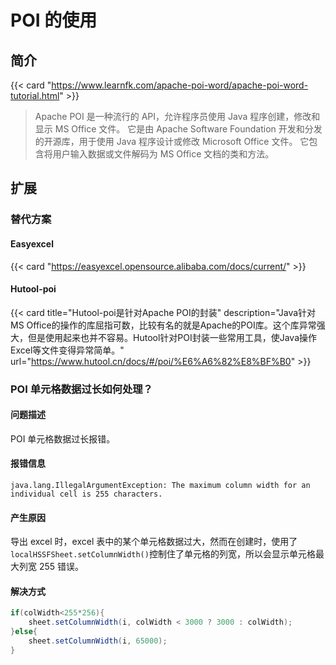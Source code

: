 # POI 的使用


## 简介

{{< card "https://www.learnfk.com/apache-poi-word/apache-poi-word-tutorial.html" >}}

> Apache POI 是一种流行的 API，允许程序员使用 Java 程序创建，修改和显示 MS Office 文件。 它是由 Apache Software Foundation 开发和分发的开源库，用于使用 Java 程序设计或修改 Microsoft Office 文件。 它包含将用户输入数据或文件解码为 MS Office 文档的类和方法。

## 扩展

### 替代方案

#### Easyexcel

{{< card "https://easyexcel.opensource.alibaba.com/docs/current/" >}}

#### Hutool-poi

{{< card title="Hutool-poi是针对Apache POI的封装" description="Java针对MS Office的操作的库屈指可数，比较有名的就是Apache的POI库。这个库异常强大，但是使用起来也并不容易。Hutool针对POI封装一些常用工具，使Java操作Excel等文件变得异常简单。" url="https://www.hutool.cn/docs/#/poi/%E6%A6%82%E8%BF%B0" >}}

### POI 单元格数据过长如何处理？

#### 问题描述

POI 单元格数据过长报错。

#### 报错信息

```
java.lang.IllegalArgumentException: The maximum column width for an individual cell is 255 characters.
```

#### 产生原因

导出 excel 时，excel 表中的某个单元格数据过大，然而在创建时，使用了`localHSSFSheet.setColumnWidth()`控制住了单元格的列宽，所以会显示单元格最大列宽 255 错误。

#### 解决方式

```java
if(colWidth<255*256){
    sheet.setColumnWidth(i, colWidth < 3000 ? 3000 : colWidth);
}else{
    sheet.setColumnWidth(i, 65000);
}
```

